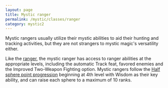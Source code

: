 ```yaml
---
layout: page
title: Mystic ranger
permalink: /mystic/classes/ranger
category: mystic2
---
```

Mystic rangers usually utilize their mystic abilities to aid their
hunting and tracking activities, but they are not strangers to mystic
magic's versatility either.

Like the [ranger](http://d20srd.org/srd/classes/ranger.htm), the mystic
ranger has access to ranger abilities at the appropriate levels,
including the automatic Track feat, favored enemies and the Improved
Two-Weapon Fighting option. Mystic rangers follow the [Half sphere point
progression](/mystic/points/types) beginning at 4th level with Wisdom as
their key ability, and can raise each sphere to a maximum of 10 ranks.
